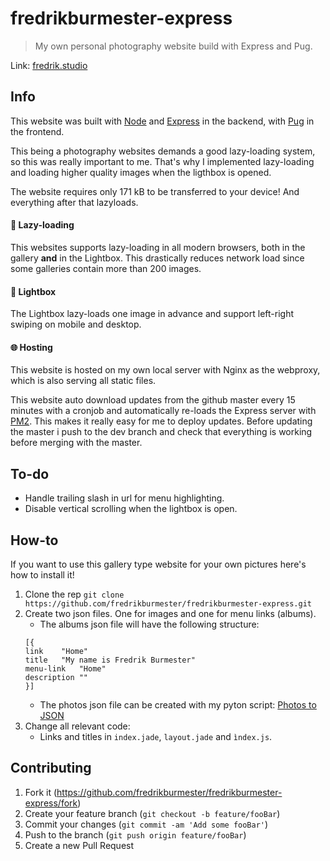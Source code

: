 # fredrikburmester-express
> My own personal photography website build with Express and Pug.

Link: [fredrik.studio](https://fredrik.studio)

## Info
This website was built with [Node](https://nodejs.org/en/) and [Express](https://expressjs.com/) in the backend, with [Pug](https://github.com/pugjs/pug) in the frontend. 

This being a photography websites demands a good lazy-loading system, so this was really important to me. That's why I implemented lazy-loading and loading higher quality images when the ligthbox is opened. 

The website requires only 171 kB to be transferred to your device! And everything after that lazyloads.

#### :snail: Lazy-loading
This websites supports lazy-loading in all modern browsers, both in the gallery **and** in the Lightbox. This drastically reduces network load since some galleries contain more than 200 images. 

#### :rocket: Lightbox
The Lightbox lazy-loads one image in advance and support left-right swiping on mobile and desktop. 

#### :globe_with_meridians: Hosting
This website is hosted on my own local server with Nginx as the webproxy, which is also serving all static files. 

This website auto download updates from the github master every 15 minutes with a cronjob and automatically re-loads the Express server with [PM2](https://pm2.keymetrics.io/docs/usage/quick-start/). This makes it really easy for me to deploy updates. Before updating the master i push to the dev branch and check that everything is working before merging with the master.  

## To-do
- Handle trailing slash in url for menu highlighting.
- Disable vertical scrolling when the lightbox is open. 

## How-to
If you want to use this gallery type website for your own pictures here's how to install it!
1. Clone the rep `git clone https://github.com/fredrikburmester/fredrikburmester-express.git`
2. Create two json files. One for images and one for menu links (albums).
    - The albums json file will have the following structure:
    ```
    [{
    link	"Home"
    title	"My name is Fredrik Burmester"
    menu-link	"Home"
    description	""
    }]
    ```
    - The photos json file can be created with my pyton script: [Photos to JSON](https://github.com/fredrikburmester/photos-to-json)
3. Change all relevant code:
    - Links and titles in `index.jade`, `layout.jade` and `ìndex.js`.

## Contributing
1. Fork it (<https://github.com/fredrikburmester/fredrikburmester-express/fork>)
2. Create your feature branch (`git checkout -b feature/fooBar`)
3. Commit your changes (`git commit -am 'Add some fooBar'`)
4. Push to the branch (`git push origin feature/fooBar`)
5. Create a new Pull Request
